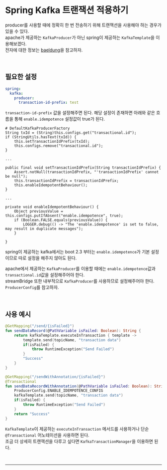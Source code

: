 # Spring Kafka 트랜잭션 적용하기

producer를 사용할 때에 정확히 한 번 전송하기 위해 트랜잭션을 사용해야 하는 경우가 있을 수 있다.  
apache가 제공하는 ``KafkaProducer``가 아닌 spring이 제공하는 ``KafkaTemplate``을 이용해보겠다.  
전자에 대한 정보는 [baeldung](https://www.baeldung.com/kafka-exactly-once)을 참고하자.  

<br/>

## 필요한 설정

```yaml
spring:
  kafka:
    producer:
      transaction-id-prefix: test
```

``transaction-id-prefix`` 값을 설정해주면 된다. 해당 설정이 존재하면 아래와 같은 흐름을 통해 ``enable.idempotence`` 설정값이 true가 된다.  

```
# DefaultKafkaProducerFactory
String txId = (String)this.configs.get("transactional.id");
if (StringUtils.hasText(txId)) {
    this.setTransactionIdPrefix(txId);
    this.configs.remove("transactional.id");
}

...

public final void setTransactionIdPrefix(String transactionIdPrefix) {
    Assert.notNull(transactionIdPrefix, "'transactionIdPrefix' cannot be null");
    this.transactionIdPrefix = transactionIdPrefix;
    this.enableIdempotentBehaviour();
}

...

private void enableIdempotentBehaviour() {
    Object previousValue = this.configs.putIfAbsent("enable.idempotence", true);
    if (Boolean.FALSE.equals(previousValue)) {
        LOGGER.debug(() -> "The 'enable.idempotence' is set to false, may result in duplicate messages");
    }

}
```

spring이 제공하는 kafka에서는 boot 2.3 부터는 ``enable.idempotence``가 기본 설정이므로 따로 설정을 해주지 않아도 된다.  

apache에서 제공하는 ``KafkaProducer``를 이용할 때에는 ``enable.idempotence``값과 ``transactional.id``값을 설정해주어야 한다.  
streamBridge 또한 내부적으로 ``KafkaProducer``를 사용하므로 설정해주어야 한다. ``ProducerConfig``를 참고하자.  

<br/>

## 사용 예시

```kotlin
@GetMapping("/send/{isFailed}")
fun sendDataRecord(@PathVariable isFailed: Boolean): String {
    return kafkaTemplate.executeInTransaction { template ->
        template.send(topicName, "transaction data")
        if(isFailed) {
            throw RuntimeException("Send Failed")
        }
        "Success"
    }
}

@GetMapping("/sendWithAnnotation/{isFailed}")
@Transactional
fun sendDataRecordWithAnnotation(@PathVariable isFailed: Boolean): String {
    ProducerConfig.ENABLE_IDEMPOTENCE_CONFIG
    kafkaTemplate.send(topicName, "transaction data")
    if(isFailed) {
        throw RuntimeException("Send Failed")
    }
    return "Success"
}
```

``KafkaTemplate``이 제공하는 ``executeInTransaction`` 메서드를 사용하거나 단순 ``@Transactional`` 어노테이션을 사용하면 된다.  
조금 더 상세히 트랜잭션을 다루고 싶다면 ``KafkaTransactionManager``을 이용하면 된다.  

<br/>

---

